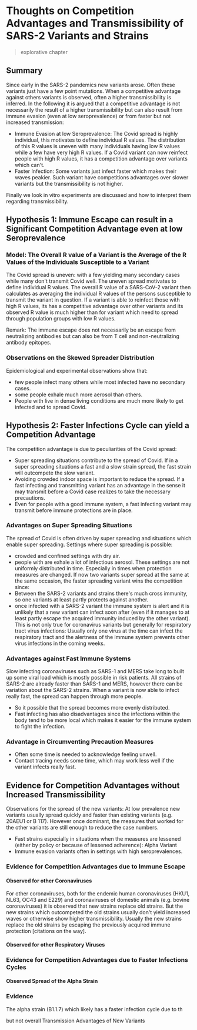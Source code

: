 # Thoughts on Competition Advantages and Transmissibility of SARS-2 Variants and Strains

> explorative chapter

## Summary
Since early in the SARS-2 pandemics new variants arose. Often these variants just have a few point mutations. When a competitive advantage against others variants is observed, often a higher transmissibility is inferred. In the following it is argued that a competitive advantage is not necessarily the result of a higher transmissibility but can also result from immune evasion (even at low seroprevalence) or from faster but not increased transmission:
* Immune Evasion at low Seroprevalence: The Covid spread is highly individual, this motivates to define individual R values. The distribution of this R values is uneven with many individuals having low R values while a few have very high R values. If a Covid variant can now reinfect people with high R values, it has a competition advantage over variants which can't. 
* Faster Infection: Some variants just infect faster which makes their waves peakier. Such variant have competitions advantages over slower variants but the transmissibility is not higher. 

Finally we look in vitro experiments are discussed and how to interpret them regarding transmissibility.

## Hypothesis 1: Immune Escape can result in a Significant Competition Advantage even at low Seroprevalence

### Model: The Overall R value of a Variant is the Average of the R Values of the Individuals Susceptible to a Variant
The Covid spread is uneven: with a few yielding many secondary cases while many don't transmit Covid well. The uneven spread motivates to define individual R values. The overall R value of a SARS-CoV-2 variant then calculates as averaging the individual R values of the persons susceptible to transmit the variant in question. If a variant is able to reinfect those with high R values, its has a competitive advantage over other variants and its observed R value is much higher than for variant which need to spread through population groups with low R values.

Remark: The immune escape does not necessarily be an escape from neutralizing antibodies but can also be from T cell and non-neutralizing antibody epitopes. 

### Observations on the Skewed Spreader Distribution
Epidemiological and experimental observations show that: 
* few people infect many others while most infected have no secondary cases.
* some people exhale much more aerosol than others.
* People with live in dense living conditions are much more likely to get infected and to spread Covid.



## Hypothesis 2: Faster Infections Cycle can yield a Competition Advantage
The competition advantage is due to peculiarities of the Covid spread:
* Super spreading situations contribute to the spread of Covid. If in a super spreading situations a fast and a slow strain spread, the fast strain will outcompete the slow variant.
* Avoiding crowded indoor space is important to reduce the spread. If a fast infecting and transmitting variant has an advantage in the sense it may transmit before a Covid case realizes to take the necessary precautions. 
* Even for people with a good immune system, a fast infecting variant may transmit before immune protections are in place.

### Advantages on Super Spreading Situations
The spread of Covid is often driven by super spreading and situations which enable super spreading. Settings  where super spreading is possible:
* crowded and confined settings with dry air.
* people with are exhale a lot of infectious aerosol.
These settings are not uniformly distributed in time. Especially in times when protection measures are changed. If now two variants super spread at the same at the same occasion, the faster spreading variant wins the competition since:
* Between the SARS-2 variants and strains there's much cross immunity, so one variants at least partly protects against another.
* once infected with a SARS-2 variant the immune system is alert and it is unlikely that a new variant can infect soon after (even if it manages to at least partly escape the acquired immunity induced by the other variant). This is not only true for coronavirus variants but generally for respiratory tract virus infections: Usually only one virus at the time can infect the respiratory tract and the alertness of the immune system prevents other virus infections in the coming weeks.

### Advantages against Fast Immune Systems
Slow infecting coronaviruses such as SARS-1 and MERS take long to built up some viral load which is mostly possible in risk patients. All strains of SARS-2 are already faster than SARS-1 and MERS, however there can be variation about the SARS-2 strains. When a variant is now able to infect really fast, the spread can happen through more people. 
* So it possible that the spread becomes more evenly distributed. 
* Fast infecting has also disadvantages since the infections within the body tend to be more local which makes it easier for the immune system to fight the infection.

### Advantage in Circumventing Precaution Measures
* Often some time is needed to acknowledge feeling unwell.
* Contact tracing needs some time, which may work less well if the variant infects really fast.


## Evidence for Competition Advantages without Increased Transmissibility
Observations for the spread of the new variants: At low prevalence new variants usually spread quickly and faster than existing variants (e.g. 20AEU1 or B 117). However once dominant, the measures that worked for the other variants are still enough to reduce the case numbers.
* Fast strains especially in situations when the measures are lessened (either by policy or because of lessened adherence): Alpha Variant
* Immune evasion variants often in settings with high seroprevalences.

### Evidence for Competition Advantages due to Immune Escape
#### Observed for other Coronaviruses
For other coronaviruses, both for the endemic human coronaviruses (HKU1, NL63, OC43 and E229) and coronaviruses of domestic animals (e.g. bovine coronaviruses) it is observed that new strains replace old strains. But the new strains which outcompeted the old strains usually don't yield increased waves or otherwise show higher transmissibility. Usually the new strains replace the old strains by escaping the previously acquired immune protection [citations on the way].

#### Observed for other Respiratory Viruses

### Evidence for Competition Advantages due to Faster Infections Cycles
#### Observed Spread of the Alpha Strain


### Evidence
The alpha strain (B1.1.7) which likely has a faster infection cycle due to th


but not overall Transmission Advantages of New Variants
